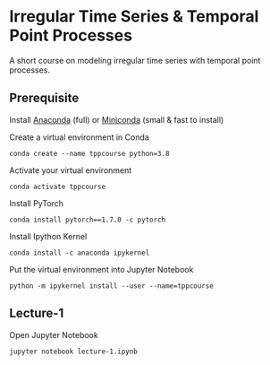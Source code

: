 # Irregular Time Series & Temporal Point Processes
A short course on modeling irregular time series with temporal point processes. 

## Prerequisite

Install [Anaconda](https://www.anaconda.com/) (full) or [Miniconda](https://docs.conda.io/en/latest/miniconda.html) (small & fast to install)

Create a virtual environment in Conda
```
conda create --name tppcourse python=3.8
```

Activate your virtual environment
```
conda activate tppcourse 
```

Install PyTorch
```
conda install pytorch==1.7.0 -c pytorch
```

Install Ipython Kernel 
```
conda install -c anaconda ipykernel
```

Put the virtual environment into Jupyter Notebook
```
python -m ipykernel install --user --name=tppcourse
```

## Lecture-1

Open Jupyter Notebook
```
jupyter notebook lecture-1.ipynb
```
